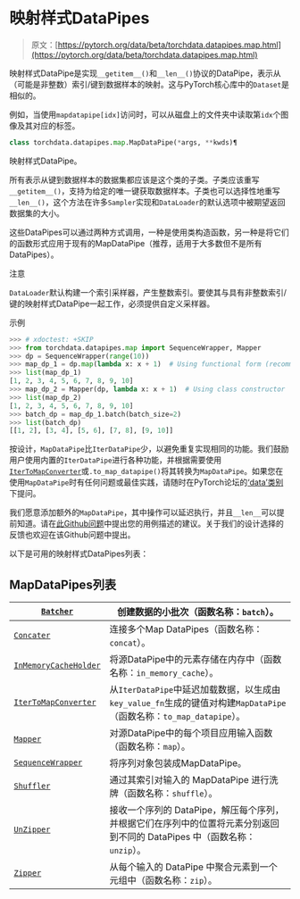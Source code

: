# 映射样式DataPipes

> 原文：[https://pytorch.org/data/beta/torchdata.datapipes.map.html](https://pytorch.org/data/beta/torchdata.datapipes.map.html)

映射样式DataPipe是实现`__getitem__()`和`__len__()`协议的DataPipe，表示从（可能是非整数）索引/键到数据样本的映射。这与PyTorch核心库中的`Dataset`是相似的。

例如，当使用`mapdatapipe[idx]`访问时，可以从磁盘上的文件夹中读取第`idx`个图像及其对应的标签。

```py
class torchdata.datapipes.map.MapDataPipe(*args, **kwds)¶
```

映射样式DataPipe。

所有表示从键到数据样本的数据集都应该是这个类的子类。子类应该重写`__getitem__()`，支持为给定的唯一键获取数据样本。子类也可以选择性地重写`__len__()`，这个方法在许多`Sampler`实现和`DataLoader`的默认选项中被期望返回数据集的大小。

这些DataPipes可以通过两种方式调用，一种是使用类构造函数，另一种是将它们的函数形式应用于现有的MapDataPipe（推荐，适用于大多数但不是所有DataPipes）。

注意

`DataLoader`默认构建一个索引采样器，产生整数索引。要使其与具有非整数索引/键的映射样式DataPipe一起工作，必须提供自定义采样器。

示例

```py
>>> # xdoctest: +SKIP
>>> from torchdata.datapipes.map import SequenceWrapper, Mapper
>>> dp = SequenceWrapper(range(10))
>>> map_dp_1 = dp.map(lambda x: x + 1)  # Using functional form (recommended)
>>> list(map_dp_1)
[1, 2, 3, 4, 5, 6, 7, 8, 9, 10]
>>> map_dp_2 = Mapper(dp, lambda x: x + 1)  # Using class constructor
>>> list(map_dp_2)
[1, 2, 3, 4, 5, 6, 7, 8, 9, 10]
>>> batch_dp = map_dp_1.batch(batch_size=2)
>>> list(batch_dp)
[[1, 2], [3, 4], [5, 6], [7, 8], [9, 10]] 
```

按设计，`MapDataPipe`比`IterDataPipe`少，以避免重复实现相同的功能。我们鼓励用户使用内置的`IterDataPipe`进行各种功能，并根据需要使用[`IterToMapConverter`](generated/torchdata.datapipes.map.IterToMapConverter.html#torchdata.datapipes.map.IterToMapConverter "torchdata.datapipes.map.IterToMapConverter")或`.to_map_datapipe()`将其转换为`MapDataPipe`。如果您在使用`MapDataPipe`时有任何问题或最佳实践，请随时在PyTorch论坛的[‘data’类别](https://discuss.pytorch.org/c/data/37)下提问。

我们愿意添加额外的`MapDataPipe`，其中操作可以延迟执行，并且`__len__`可以提前知道。请在[此Github问题](https://github.com/pytorch/pytorch/issues/57031)中提出您的用例描述的建议。关于我们的设计选择的反馈也欢迎在该Github问题中提出。

以下是可用的映射样式DataPipes列表：

## MapDataPipes列表[](#list-of-mapdatapipes "跳转到此标题")

| [`Batcher`](generated/torchdata.datapipes.map.Batcher.html#torchdata.datapipes.map.Batcher "torchdata.datapipes.map.Batcher") | 创建数据的小批次（函数名称：`batch`）。 |
| --- | --- |
| [`Concater`](generated/torchdata.datapipes.map.Concater.html#torchdata.datapipes.map.Concater "torchdata.datapipes.map.Concater") | 连接多个Map DataPipes（函数名称：`concat`）。 |
| [`InMemoryCacheHolder`](generated/torchdata.datapipes.map.InMemoryCacheHolder.html#torchdata.datapipes.map.InMemoryCacheHolder "torchdata.datapipes.map.InMemoryCacheHolder") | 将源DataPipe中的元素存储在内存中（函数名称：`in_memory_cache`）。 |
| [`IterToMapConverter`](generated/torchdata.datapipes.map.IterToMapConverter.html#torchdata.datapipes.map.IterToMapConverter "torchdata.datapipes.map.IterToMapConverter") | 从`IterDataPipe`中延迟加载数据，以生成由`key_value_fn`生成的键值对构建`MapDataPipe`（函数名称：`to_map_datapipe`）。 |
| [`Mapper`](generated/torchdata.datapipes.map.Mapper.html#torchdata.datapipes.map.Mapper "torchdata.datapipes.map.Mapper") | 对源DataPipe中的每个项目应用输入函数（函数名称：`map`）。 |
| [`SequenceWrapper`](generated/torchdata.datapipes.map.SequenceWrapper.html#torchdata.datapipes.map.SequenceWrapper "torchdata.datapipes.map.SequenceWrapper") | 将序列对象包装成MapDataPipe。 |
| [`Shuffler`](generated/torchdata.datapipes.map.Shuffler.html#torchdata.datapipes.map.Shuffler "torchdata.datapipes.map.Shuffler") | 通过其索引对输入的 MapDataPipe 进行洗牌（函数名称：`shuffle`）。 |
| [`UnZipper`](generated/torchdata.datapipes.map.UnZipper.html#torchdata.datapipes.map.UnZipper "torchdata.datapipes.map.UnZipper") | 接收一个序列的 DataPipe，解压每个序列，并根据它们在序列中的位置将元素分别返回到不同的 DataPipes 中（函数名称：`unzip`）。 |
| [`Zipper`](generated/torchdata.datapipes.map.Zipper.html#torchdata.datapipes.map.Zipper "torchdata.datapipes.map.Zipper") | 从每个输入的 DataPipe 中聚合元素到一个元组中（函数名称：`zip`）。 |
